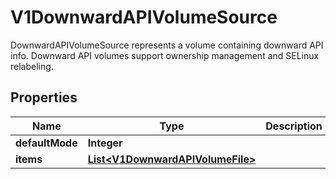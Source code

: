 

# V1DownwardAPIVolumeSource

DownwardAPIVolumeSource represents a volume containing downward API info. Downward API volumes support ownership management and SELinux relabeling.
## Properties

Name | Type | Description | Notes
------------ | ------------- | ------------- | -------------
**defaultMode** | **Integer** |  |  [optional]
**items** | [**List&lt;V1DownwardAPIVolumeFile&gt;**](V1DownwardAPIVolumeFile.md) |  |  [optional]



